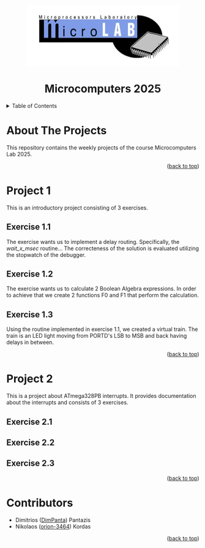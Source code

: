 <!-- PROJECT LOGO -->
<br />
<div align="center">
  <a href="https://github.com/orion-3464/Microcomputers_Lab_2025">
    <img src="readme_images/cropped-mlab_logo_white-1.jpg" alt="Logo" width="400" height="160">
</a>

<h1 align="center">Microcomputers 2025</h1>
</div>


<!-- TABLE OF CONTENTS -->
<details>
  <summary>Table of Contents</summary>
  <ul>
    <li><a href="#about-the-projects">About The Projects</a></li>
    <li>
      <a href="#project-1">Project 1</a>
      <ul>
        <li><a href="#exercise-1.1">Exercise 1.1</a></li>
        <li><a href="#exercise-1.2">Exercise 1.2</a></li>
        <li><a href="#exercise-1.3">Exercise 1.3</a></li>
      </ul>
    </li>
    <li>
      <a href="#project-2">Project 2</a>
      <ul>
        <li><a href="#exercise-2.1">Exercise 2.1</a></li>
        <li><a href="#exercise-2.2">Exercise 2.2</a></li>
        <li><a href="#exercise-2.3">Exercise 2.3</a></li>
      </ul>
    </li>
    <li><a href="#contributors">Contributors</a></li>
    <li><a href="#license">License</a></li>
    <li><a href="#contact">Contact</a></li>
    <li><a href="#acknowledgments">Acknowledgments</a></li>
  </ul>
</details>

<!-- ABOUT THE PROJECT -->
# About The Projects

This repository contains the weekly projects of the course Microcomputers Lab 2025.

<p align="right">(<a href="#readme-top">back to top</a>)</p>

<!-- PROJECT 1 -->
# Project 1
This is an introductory project consisting of 3 exercises. 
 
## Exercise 1.1
The exercise wants us to implement a delay routing. Specifically, the *wait_x_msec* routine... The correcteness of the solution is evaluated utilizing the stopwatch of the debugger.

## Exercise 1.2
The exercise wants us to calculate 2 Boolean Algebra expressions. In order to achieve that we create 2 functions F0 and F1 that perform the calculation.

## Exercise 1.3
Using the routine implemented in exercise 1.1, we created a virtual train. The train is an LED light moving from PORTD's LSB to MSB and back having delays in between. 


<p align="right">(<a href="#readme-top">back to top</a>)</p>

<!-- PROJECT 2 -->
# Project 2
This is a project about ATmega328PB interrupts. It provides documentation about the interrupts and consists of 3 exercises.

## Exercise 2.1

## Exercise 2.2

## Exercise 2.3


<p align="right">(<a href="#readme-top">back to top</a>)</p>


# Contributors
+ Dimitrios ([DimPanta](https://github.com/DimPanta)) Pantazis
+ Nikolaos ([orion-3464](https://github.com/orion-3464)) Kordas
<p align="right">(<a href="#readme-top">back to top</a>)</p>

